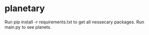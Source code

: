 # planetary
Run pip install -r requirements.txt to get all nessecary packages.
Run main.py to see planets.
